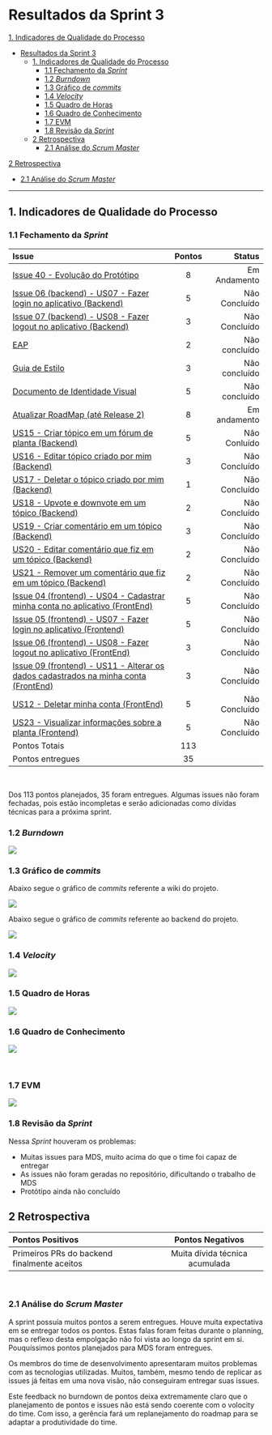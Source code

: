 # Resultados da Sprint 3

[1. Indicadores de Qualidade do Processo](#1-indicadores-de-qualidade-do-processo)

- [Resultados da Sprint 3](#resultados-da-sprint-3)
  - [1. Indicadores de Qualidade do Processo](#1-indicadores-de-qualidade-do-processo)
    - [1.1 Fechamento da _Sprint_](#11-fechamento-da-sprint)
    - [1.2 _Burndown_](#12-burndown)
    - [1.3 Gráfico de _commits_](#13-gráfico-de-commits)
    - [1.4 _Velocity_](#14-velocity)
    - [1.5 Quadro de Horas](#15-quadro-de-horas)
    - [1.6 Quadro de Conhecimento](#16-quadro-de-conhecimento)
    - [1.7 EVM](#17-evm)
    - [1.8 Revisão da _Sprint_](#18-revisão-da-sprint)
  - [2 Retrospectiva](#2-retrospectiva)
    - [2.1 Análise do _Scrum Master_](#21-análise-do-scrum-master)

[2 Retrospectiva](#2-retrospectiva)

- [2.1 Análise do _Scrum Master_](#21-análise-do-scrum-master)

---

## 1. Indicadores de Qualidade do Processo

### 1.1 Fechamento da _Sprint_

| Issue                                                                                                   | Pontos |        Status |
| :------------------------------------------------------------------------------------------------------ | :----: | ------------: |
| [Issue 40 - Evolução do Protótipo](wiki/issues/40)                                                      |   8    |  Em Andamento |
| [Issue 06 (backend) - US07 - Fazer login no aplicativo (Backend)](FrontEnd/issues/6)                    |   5    | Não Concluído |
| [Issue 07 (backend) - US08 - Fazer logout no aplicativo (Backend)](BackEnd/issues/7)                    |   3    | Não Concluído |
| [EAP](#)                                                                                                |   2    | Não concluído |
| [Guia de Estilo](#)                                                                                     |   3    | Não concluído |
| [Documento de Identidade Visual](#)                                                                     |   5    | Não concluído |
| [Atualizar RoadMap (até Release 2)](#)                                                                  |   8    |  Em andamento |
| [US15 - Criar tópico em um fórum de planta (Backend)](#)                                                |   5    |  Não Conluído |
| [US16 - Editar tópico criado por mim (Backend)](#)                                                      |   3    | Não Concluído |
| [US17 - Deletar o tópico criado por mim (Backend)](#)                                                   |   1    | Não Concluído |
| [US18 - Upvote e downvote em um tópico (Backend)](#)                                                    |   2    | Não Concluído |
| [US19 - Criar comentário em um tópico (Backend)](#)                                                     |   3    | Não Concluído |
| [US20 - Editar comentário que fiz em um tópico (Backend)](#)                                            |   2    | Não Concluído |
| [US21 - Remover um comentário que fiz em um tópico (Backend)](#)                                        |   2    | Não Concluído |
| [Issue 04 (frontend) - US04 - Cadastrar minha conta no aplicativo (FrontEnd)](https://github.com/fga-eps-mds/2020.1-Grupo2-FrontEnd/issues/4)                  |   5    | Não Concluído |
| [Issue 05 (frontend) - US07 - Fazer login no aplicativo (Frontend)](https://github.com/fga-eps-mds/2020.1-Grupo2-FrontEnd/issues/5)                  |   5    | Não Concluído |
| [Issue 06 (frontend) - US08 - Fazer logout no aplicativo (FrontEnd)](https://github.com/fga-eps-mds/2020.1-Grupo2-FrontEnd/issues/6)                 |   3    | Não Concluído |
| [Issue 09 (frontend) - US11 - Alterar os dados cadastrados na minha conta (FrontEnd)](BackEnd/issues/9) |   3    | Não Concluído |
| [US12 - Deletar minha conta (FrontEnd)](FrontEnd/issues/7)                                              |   5    | Não Concluído |
| [US23 - Visualizar informações sobre a planta (Frontend)](FrontEnd/issues/8)                            |   5    | Não Concluído |
| Pontos Totais                                                                                           |  113   |               |
| Pontos entregues                                                                                        |   35   |               |

<br/>

Dos 113 pontos planejados, 35 foram entregues. Algumas issues não foram fechadas, pois estão incompletas e serão adicionadas como dívidas técnicas para a próxima sprint.

### 1.2 _Burndown_

![](img/burndown_sprint3.png)

### 1.3 Gráfico de _commits_

Abaixo segue o gráfico de _commits_ referente a wiki do projeto.

![](img/commits_wiki.png)

Abaixo segue o gráfico de _commits_ referente ao backend do projeto.

![](img/commits_back.png)

### 1.4 _Velocity_

![](img/velocity.png)

### 1.5 Quadro de Horas

![](img/hours.png)

### 1.6 Quadro de Conhecimento

![](img/knowledge_box.png)

<br>

### 1.7 EVM

![](img/evm.jpg)

### 1.8 Revisão da _Sprint_

Nessa _Sprint_ houveram os problemas:

- Muitas issues para MDS, muito acima do que o time foi capaz de entregar
- As issues não foram geradas no repositório, dificultando o trabalho de MDS
- Protótipo ainda não concluído

## 2 Retrospectiva

| Pontos Positivos                            |        Pontos Negativos        |
| :------------------------------------------ | :----------------------------: |
| Primeiros PRs do backend finalmente aceitos | Muita dívida técnica acumulada |

<br>

### 2.1 Análise do _Scrum Master_

A sprint possuía muitos pontos a serem entregues. Houve muita expectativa em se entregar todos os pontos. Estas falas foram feitas durante o planning, mas o reflexo desta empolgação não foi vista ao longo da sprint em si. Pouquíssimos pontos planejados para MDS foram entregues.

Os membros do time de desenvolvimento apresentaram muitos problemas com as tecnologias utilizadas. Muitos, também, mesmo tendo de replicar as issues já feitas em uma nova visão, não conseguiram entregar suas issues.

Este feedback no burndown de pontos deixa extremamente claro que o planejamento de pontos e issues não está sendo coerente com o volocity do time. Com isso, a gerência fará um replanejamento do roadmap para se adaptar a produtividade do time.
